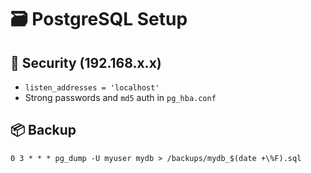 # 🗃️ PostgreSQL Setup

## 🔐 Security (192.168.x.x)
- `listen_addresses = 'localhost'`
- Strong passwords and `md5` auth in `pg_hba.conf`

## 📦 Backup
```cron
0 3 * * * pg_dump -U myuser mydb > /backups/mydb_$(date +\%F).sql
```
